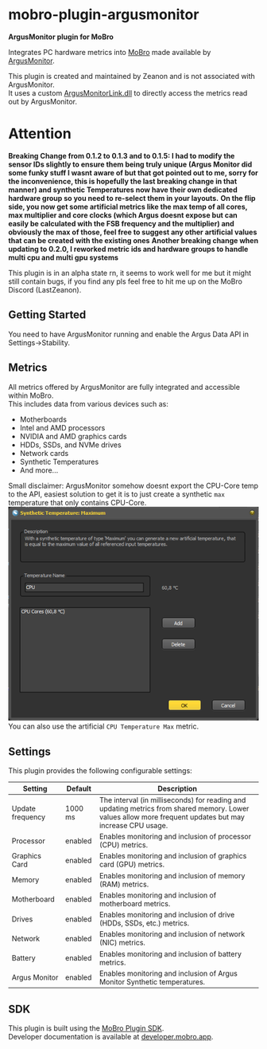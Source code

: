 # mobro-plugin-argusmonitor

**ArgusMonitor plugin for MoBro**

Integrates PC hardware metrics into [MoBro](https://mobro.app) made available
by [ArgusMonitor](https://www.argusmonitor.com/index.php?language=en).

This plugin is created and maintained by Zeanon and is not associated with ArgusMonitor.  
It uses a custom [ArgusMonitorLink.dll](https://github.com/Zeanon/ArgusMonitorLink) to directly access the metrics read out by ArgusMonitor.

# Attention

**Breaking Change from 0.1.2 to 0.1.3 and to 0.1.5: I had to modify the sensor IDs slightly to ensure them being truly unique (Argus Monitor did some funky stuff I wasnt aware of but that got pointed out to me, sorry for the inconvenience, this is hopefully the last breaking change in that manner) and synthetic Temperatures now have their own dedicated hardware group so you need to re-select them in your layouts.**
**On the flip side, you now get some artificial metrics like the max temp of all cores, max multiplier and core clocks (which Argus doesnt expose but can easily be calculated with the FSB frequency and the multiplier) and obviously the max of those, feel free to suggest any other artificial values that can be created with the existing ones**
**Another breaking change when updating to 0.2.0, I reworked metric ids and hardware groups to handle multi cpu and multi gpu systems**

This plugin is in an alpha state rn, it seems to work well for me but it might still contain bugs, if you find any pls feel free to hit me up on the MoBro Discord (LastZeanon).

## Getting Started

You need to have ArgusMonitor running and enable the Argus Data API in Settings->Stability.

## Metrics

All metrics offered by ArgusMonitor are fully integrated and accessible within MoBro.  
This includes data from various devices such as:

- Motherboards
- Intel and AMD processors
- NVIDIA and AMD graphics cards
- HDDs, SSDs, and NVMe drives
- Network cards
- Synthetic Temperatures
- And more...

Small disclaimer: ArgusMonitor somehow doesnt export the CPU-Core temp to the API, easiest solution to get it is to just create a synthetic `max` temperature that only contains CPU-Core. ![ArgusMonitor Screenshot](./Resources/Images/CPU-Core.png)
You can also use the artificial `CPU Temperature Max` metric.

## Settings

This plugin provides the following configurable settings:

| Setting          | Default | Description                                                                                                                                              |
|------------------|---------|----------------------------------------------------------------------------------------------------------------------------------------------------------|
| Update frequency | 1000 ms | The interval (in milliseconds) for reading and updating metrics from shared memory. Lower values allow more frequent updates but may increase CPU usage. |
| Processor        | enabled | Enables monitoring and inclusion of processor (CPU) metrics.                                                                                             |
| Graphics Card    | enabled | Enables monitoring and inclusion of graphics card (GPU) metrics.                                                                                         |
| Memory           | enabled | Enables monitoring and inclusion of memory (RAM) metrics.                                                                                                |
| Motherboard      | enabled | Enables monitoring and inclusion of motherboard metrics.                                                                                                 |
| Drives           | enabled | Enables monitoring and inclusion of drive (HDDs, SSDs, etc.) metrics.                                                                                    |
| Network          | enabled | Enables monitoring and inclusion of network (NIC) metrics.                                                                                               |
| Battery          | enabled | Enables monitoring and inclusion of battery metrics.                                                                                                     |
| Argus Monitor    | enabled | Enables monitoring and inclusion of Argus Monitor Synthetic temperatures.                                                                                |

## SDK

This plugin is built using the [MoBro Plugin SDK](https://github.com/ModBros/mobro-plugin-sdk).  
Developer documentation is available at [developer.mobro.app](https://developer.mobro.app).

